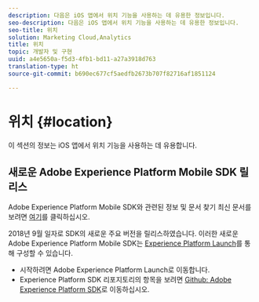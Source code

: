 ```yaml
---
description: 다음은 iOS 앱에서 위치 기능을 사용하는 데 유용한 정보입니다.
seo-description: 다음은 iOS 앱에서 위치 기능을 사용하는 데 유용한 정보입니다.
seo-title: 위치
solution: Marketing Cloud,Analytics
title: 위치
topic: 개발자 및 구현
uuid: a4e5650a-f5d3-4fb1-bd11-a27a3918d763
translation-type: ht
source-git-commit: b690ec677cf5aedfb2673b707f82716af1851124

---
```



# 위치 {#location}

이 섹션의 정보는 iOS 앱에서 위치 기능을 사용하는 데 유용합니다.

## 새로운 Adobe Experience Platform Mobile SDK 릴리스

Adobe Experience Platform Mobile SDK와 관련된 정보 및 문서 찾기 최신 문서를 보려면 [여기](https://aep-sdks.gitbook.io/docs/)를 클릭하십시오.

2018년 9월 일자로 SDK의 새로운 주요 버전을 릴리스하였습니다. 이러한 새로운 Adobe Experience Platform Mobile SDK는 [Experience Platform Launch](https://www.adobe.com/kr/experience-platform/launch.html)를 통해 구성할 수 있습니다.

* 시작하려면 Adobe Experience Platform Launch로 이동합니다.
* Experience Platform SDK 리포지토리의 항목을 보려면 [Github: Adobe Experience Platform SDK](https://github.com/Adobe-Marketing-Cloud/acp-sdks)로 이동하십시오.
